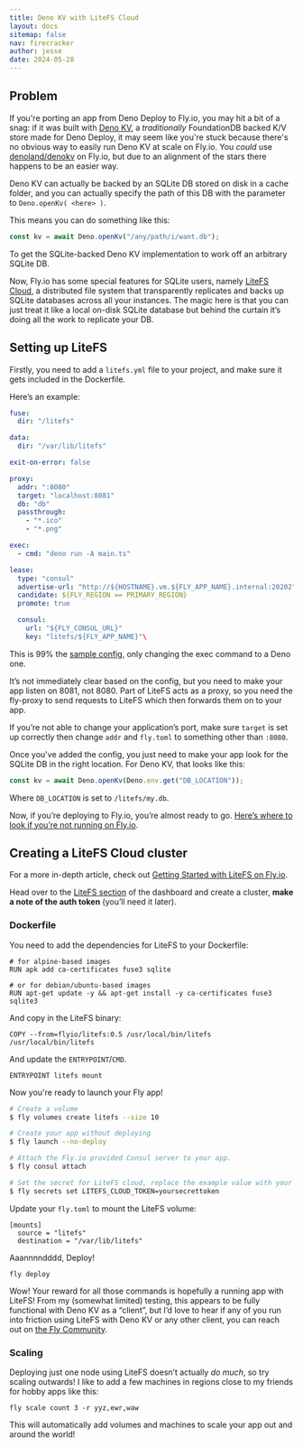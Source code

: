 ```yaml
---
title: Deno KV with LiteFS Cloud
layout: docs
sitemap: false
nav: firecracker
author: jesse
date: 2024-05-28
---
```


## Problem

If you're porting an app from Deno Deploy to Fly.io, you may hit a bit of a snag: if it was built with [Deno KV](https://deno.com/blog/kv), a _traditionally_ FoundationDB backed K/V store made for Deno Deploy, it may seem like you're stuck because there's no obvious way to easily run Deno KV at scale on Fly.io. You _could_ use [denoland/denokv](https://github.com/denoland/denokv) on Fly.io, but due to an alignment of the stars there happens to be an easier way.

Deno KV can actually be backed by an SQLite DB stored on disk in a cache folder, and you can actually specify the path of this DB with the parameter to `Deno.openKv( <here> )`.

This means you can do something like this:

```typescript
const kv = await Deno.openKv("/any/path/i/want.db");
```

To get the SQLite-backed Deno KV implementation to work off an arbitrary SQLite DB.

Now, Fly.io has some special features for SQLite users, namely [LiteFS Cloud](https://fly.io/docs/litefs/speedrun), a distributed file system that transparently replicates and backs up SQLite databases across all your instances. The magic here is that you can just treat it like a local on-disk SQLite database but behind the curtain it’s doing all the work to replicate your DB.

## Setting up LiteFS

Firstly, you need to add a `litefs.yml` file to your project, and make sure it gets included in the Dockerfile.

Here’s an example:

```yml
fuse:
  dir: "/litefs"

data:
  dir: "/var/lib/litefs"

exit-on-error: false

proxy:
  addr: ":8080"
  target: "localhost:8081"
  db: "db"
  passthrough:
    - "*.ico"
    - "*.png"

exec:
  - cmd: "deno run -A main.ts"

lease:
  type: "consul"
  advertise-url: "http://${HOSTNAME}.vm.${FLY_APP_NAME}.internal:20202"
  candidate: ${FLY_REGION == PRIMARY_REGION}
  promote: true

  consul:
    url: "${FLY_CONSUL_URL}"
    key: "litefs/${FLY_APP_NAME}"\
```

This is 99% the [sample config](https://github.com/superfly/litefs-example/blob/main/fly-io-config/etc/litefs.yml), only changing the exec command to a Deno one.

<section class="callout"> It’s not immediately clear based on the config, but you need to make your app listen on 8081, not 8080. Part of LiteFS acts as a proxy, so you need the fly-proxy to send requests to LiteFS which then forwards them on to your app.

If you’re not able to change your application’s port, make sure `target` is set up correctly then change `addr` and `fly.toml` to something other than `:8080`. </section>

Once you've added the config, you just need to make your app look for the SQLite DB in the right location. For Deno KV, that looks like this:

```typescript
const kv = await Deno.openKv(Deno.env.get("DB_LOCATION"));
```

Where `DB_LOCATION` is set to `/litefs/my.db`.

Now, if you’re deploying to Fly.io, you’re almost ready to go. [Here’s where to look if you’re not running on Fly.io](https://fly.io/docs/litefs/getting-started-docker/).

## Creating a LiteFS Cloud cluster

For a more in-depth article, check out [Getting Started with LiteFS on Fly.io](https://fly.io/docs/litefs/getting-started-fly/).

Head over to the [LiteFS section](https://fly.io/dashboard/personal/litefs) of the dashboard and create a cluster, **make a note of the auth token** (you’ll need it later).

### Dockerfile

You need to add the dependencies for LiteFS to your Dockerfile:

```docker
# for alpine-based images
RUN apk add ca-certificates fuse3 sqlite

# or for debian/ubuntu-based images
RUN apt-get update -y && apt-get install -y ca-certificates fuse3 sqlite3
```

And copy in the LiteFS binary:

```docker
COPY --from=flyio/litefs:0.5 /usr/local/bin/litefs /usr/local/bin/litefs
```

And update the `ENTRYPOINT`/`CMD`.

```docker
ENTRYPOINT litefs mount
```

Now you're ready to launch your Fly app!

```bash
# Create a volume
$ fly volumes create litefs --size 10

# Create your app without deploying
$ fly launch --no-deploy

# Attach the Fly.io provided Consul server to your app.
$ fly consul attach

# Set the secret for LiteFS cloud, replace the example value with your token from earlier
$ fly secrets set LITEFS_CLOUD_TOKEN=yoursecrettoken
```

Update your `fly.toml` to mount the LiteFS volume:

```
[mounts]
  source = "litefs"
  destination = "/var/lib/litefs"
```

Aaannnndddd, Deploy!

```
fly deploy
```

Wow! Your reward for all those commands is hopefully a running app with LiteFS! From my (somewhat limited) testing, this appears to be fully functional with Deno KV as a “client”, but I’d love to hear if any of you run into friction using LiteFS with Deno KV or any other client, you can reach out on [the Fly Community](https://community.fly.io/).

### Scaling

Deploying just one node using LiteFS doesn’t actually _do much_, so try scaling outwards! I like to add a few machines in regions close to my friends for hobby apps like this:

```
fly scale count 3 -r yyz,ewr,waw
```

This will automatically add volumes and machines to scale your app out and around the world!
